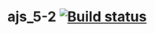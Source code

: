 # ajs_5-2 [![Build status](https://ci.appveyor.com/api/projects/status/psg0q4druc41eybu?svg=true)](https://ci.appveyor.com/project/SergeStepanov/ajs-5-2)